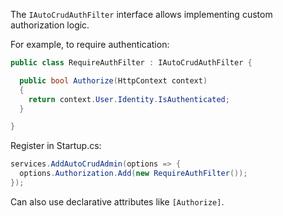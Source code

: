 The `IAutoCrudAuthFilter` interface allows implementing custom authorization logic.

For example, to require authentication:

```csharp
public class RequireAuthFilter : IAutoCrudAuthFilter {

  public bool Authorize(HttpContext context)   
  {
    return context.User.Identity.IsAuthenticated;
  }

}
```

Register in Startup.cs:

```csharp
services.AddAutoCrudAdmin(options => {
  options.Authorization.Add(new RequireAuthFilter()); 
});
```

Can also use declarative attributes like `[Authorize]`.
